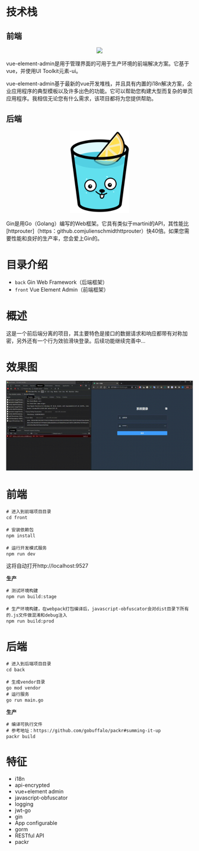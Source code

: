 # 技术栈

## 前端

<p align="center">
  <img width="320" src="https://wpimg.wallstcn.com/ecc53a42-d79b-42e2-8852-5126b810a4c8.svg">
</p>


vue-element-admin是用于管理界面的可用于生产环境的前端解决方案。它基于vue，并使用UI Toolkit元素-ui。

vue-element-admin基于最新的vue开发堆栈，并且具有内置的i18n解决方案，企业应用程序的典型模板以及许多出色的功能。它可以帮助您构建大型而复杂的单页应用程序。我相信无论您有什么需求，该项目都将为您提供帮助。

## 后端

<p align="center">
  <img width="159px" src="https://raw.githubusercontent.com/gin-gonic/logo/master/color.png">
</p>
Gin是用Go（Golang）编写的Web框架。它具有类似于martini的API，其性能比[httprouter]（https：github.comjulienschmidthttprouter）快40倍。如果您需要性能和良好的生产率，您会爱上Gin的。

# 目录介绍
+ ```back``` Gin Web Framework（后端框架）
+ ```front``` Vue Element Admin（前端框架）
# 概述

这是一个前后端分离的项目，其主要特色是接口的数据请求和响应都带有对称加密，另外还有一个行为效验滑块登录。后续功能继续完善中...

# 效果图

![20210504_225649~1](./img/20210504_225649~1.gif)

# 前端

```
# 进入到前端项目目录
cd front

# 安装依赖包
npm install

# 运行开发模式服务
npm run dev
```

这将自动打开http://localhost:9527

 **生产**

```
# 测试环境构建
npm run build:stage

# 生产环境构建，在webpack打包编译后，javascript-obfuscator会对dist目录下所有的.js文件做混淆和debug注入
npm run build:prod
```

# 后端

```
# 进入到后端项目目录
cd back

# 生成vendor目录
go mod vendor
# 运行服务
go run main.go
```
**生产**

```
# 编译可执行文件
# 参考地址：https://github.com/gobuffalo/packr#summing-it-up
packr build
```

# 特征

+ i18n
+ api-encrypted
+ vue+element admin
+ javascript-obfuscator
+ logging
+ jwt-go
+ gin
+ App configurable
+ gorm
+ RESTful API
+ packr

